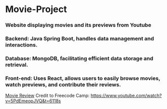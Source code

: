 # Movie-Project
### 
### Website displaying movies and its previews from Youtube
### Backend: Java Spring Boot, handles data management and interactions.
### Database: MongoDB, facilitating efficient data storage and retrieval.
### Front-end: Uses React, allows users to easily browse movies, watch previews, and contribute their reviews.
[Movie Review](https://my-movie-api.kflux7.repl.co)
Credit to Freecode Camp: https://www.youtube.com/watch?v=5PdEmeopJVQ&t=6118s
